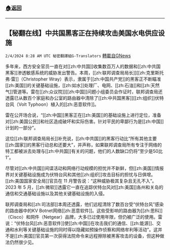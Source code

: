 ###  [:house:返回](README.md)
---


## 【秘翻在线】中共国黑客正在持续攻击美国水电供应设施
`2/4/2024 8:28 AM UTC 秘密翻譯組G-Translators` [轉載自GNews](https://gnews.org/articles/2280103)

多年来，西方安全官员一直在对[[zh:中共国]]收集数百万人的数据和[[zh:中共国黑客]]渗透敏感系统的威胁发出警告。本周，[[zh:联邦调查局局长]][[zh:克里斯托弗·雷]]（Christopher Wray）表示，隶属于[[zh:中国共产党]]的黑客正不断瞄准[[zh:美国]]的关键基础设施，[[zh:如水]]处理厂、电网、[[zh:石油]]和[[zh:天然气]]管道等。雷在[[zh:众议院]][[zh:中国]]问题小组委员会作证时，联邦调查局还透露已从数百个家庭和办公室的路由器中清除了[[zh:中共国黑客]][[zh:组织]]伏特台风（Volt Typhoon）植入的[[zh:恶意软件]]。

雷在公开场合说，“[[zh:中国]]黑客正在[[zh:美国]]的基础设施上进行定位，准备对[[zh:美国公民]]和社区造成破坏和实际伤害。针对平民的卑鄙行为是[[zh:中国]]计划的一部分”。

这位[[zh:联邦调查局局长]]补充说，[[zh:中共国]]的黑客行动比“所有其他主要[[zh:国家]]的黑客行动总和还要大”，并声称，如果联邦调查局所有专注于网络的特工都被派去处理与[[zh:中共国]]有关的问题，他们的人数缺口仍将“至少是50比1”。

尽管对[[zh:中共国]]间谍活动和网络行动规模的担忧并不新鲜，但[[zh:美国]]情报界对关键基础设施成为伏特台风和其他[[zh:组织]]攻击目标的担忧与日俱增。[[zh:美国国家安全局]]官员在 11 月警告说：“这种威胁极其复杂且无孔不入”。2023 年 5 月，[[zh:微软]]透露它一直在追踪伏特台风对[[zh:美国]]各州和关岛的通信和交通基础设施以及其他关键基础设施的入侵。

联邦调查局和[[zh:司法部]]本周还透露，他们远程清除了数百台受“伏特台风”感染的路由器中的KV Botnet网络[[zh:恶意软件]]。这些受影响的路由器为[[zh:思科]]（Cisco）和网件（Netgear）品牌，大多已过使用年限，但仍被广泛的使用。雷说：“伏特台风[[zh:恶意软件]]使[[zh:中国]]在攻击我们的通信、[[zh:能源]]、交通和水利等关键基础设施的同时得以隐藏如预操作侦察和网络牟利等活动”。这并不是[[zh:美国]]官员第一次获得法院命令来远程擦除被黑客攻击的设备，但这种做法仍然很少见。
